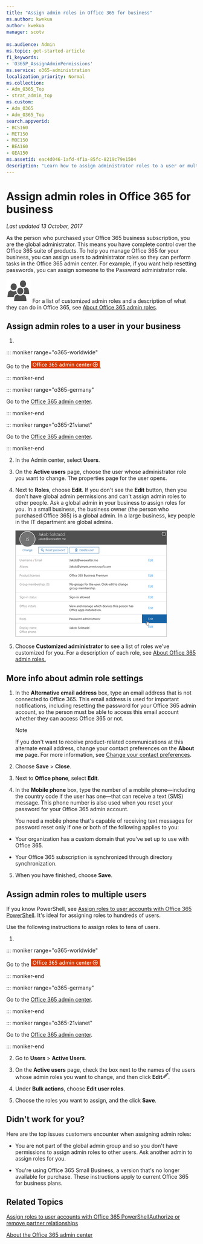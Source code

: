 ```yaml
---
title: "Assign admin roles in Office 365 for business"
ms.author: kwekua
author: kwekua
manager: scotv

ms.audience: Admin
ms.topic: get-started-article
f1_keywords:
- 'O365P_AssignAdminPermissions'
ms.service: o365-administration
localization_priority: Normal
ms.collection:
- Adm_O365_Top
- strat_admin_top
ms.custom:
- Adm_O365
- Adm_O365_Top
search.appverid:
- BCS160
- MET150
- MOE150
- BEA160
- GEA150
ms.assetid: eac4d046-1afd-4f1a-85fc-8219c79e1504
description: "Learn how to assign administrator roles to a user or multiple users in your business so that they can perform specific tasks in the Office 365 admin center."
---
```


# Assign admin roles in Office 365 for business

 *Last updated 13 October, 2017* 
  
As the person who purchased your Office 365 business subscription, you are the global administrator. This means you have complete control over the Office 365 suite of products. To help you manage Office 365 for your business, you can assign users to administrator roles so they can perform tasks in the Office 365 admin center. For example, if you want help resetting passwords, you can assign someone to the Password administrator role.
  
![Users](../media/a022e5e8-0b11-47b6-bac8-7527c4f6a202.png) For a list of customized admin roles and a description of what they can do in Office 365, see [About Office 365 admin roles](about-admin-roles.md).
  
## Assign admin roles to a user in your business

1. 
::: moniker range="o365-worldwide"

Go to the [![Go to the Office 365 admin center.](../media/e00ba917-c3fb-4173-b344-43eb5c7eeb15.png)](https://portal.office.com/adminportal/home).

::: moniker-end

::: moniker range="o365-germany"

Go to the [Office 365 admin center](https://portal.office.de/adminportal/home).

::: moniker-end

::: moniker range="o365-21vianet"

Go to the [Office 365 admin center](https://login.partner.microsoftonline.cn).

::: moniker-end

2. In the Admin center, select **Users**.
    
3. On the **Active users** page, choose the user whose administrator role you want to change. The properties page for the user opens. 
    
4. Next to **Roles**, choose **Edit**. If you don't see the **Edit** button, then you don't have global admin permissions and can't assign admin roles to other people. Ask a global admin in your business to assign roles for you. In a small business, the business owner (the person who purchased Office 365) is a global admin. In a large business, key people in the IT department are global admins. 
    
    ![Choose the Edit button next to Roles.](../media/f6256997-9ac2-4b78-95fa-564c6b715f3b.png)
  
5. Choose **Customized administrator** to see a list of roles we've customized for you. For a description of each role, see [About Office 365 admin roles.](about-admin-roles.md)
    
## More info about admin role settings

1. In the **Alternative email address** box, type an email address that is not connected to Office 365. This email address is used for important notifications, including resetting the password for your Office 365 admin account, so the person must be able to access this email account whether they can access Office 365 or not. 
    
    > [!NOTE]
    > If you don't want to receive product-related communications at this alternate email address, change your contact preferences on the **About me** page. For more information, see [Change your contact preferences](../manage/change-contact-preferences.md). 
  
2. Choose **Save** \> **Close**.
    
3. Next to **Office phone**, select **Edit**.
    
4. In the **Mobile phone** box, type the number of a mobile phone—including the country code if the user has one—that can receive a text (SMS) message. This phone number is also used when you reset your password for your Office 365 admin account. 
    
    You need a mobile phone that's capable of receiving text messages for password reset only if one or both of the following applies to you:
    
  - Your organization has a custom domain that you've set up to use with Office 365.
    
  - Your Office 365 subscription is synchronized through directory synchronization.
    
5. When you have finished, choose **Save**.
    
## Assign admin roles to multiple users
<a name="__toc324333274"> </a>

If you know PowerShell, see [Assign roles to user accounts with Office 365 PowerShell](https://go.microsoft.com/fwlink/?linkid=854257). It's ideal for assigning roles to hundreds of users.
  
Use the following instructions to assign roles to tens of users.
  
1. 
::: moniker range="o365-worldwide"

Go to the [![Go to the Office 365 admin center.](../media/e00ba917-c3fb-4173-b344-43eb5c7eeb15.png)](https://portal.office.com/adminportal/home).

::: moniker-end

::: moniker range="o365-germany"

Go to the [Office 365 admin center](https://portal.office.de/adminportal/home).

::: moniker-end

::: moniker range="o365-21vianet"

Go to the [Office 365 admin center](https://login.partner.microsoftonline.cn).

::: moniker-end

2. Go to **Users** \> **Active Users**.
    
3. On the **Active users** page, check the box next to the names of the users whose admin roles you want to change, and then click **Edit**![Edit](../media/2f8948c1-e4f3-4022-b9cd-37fed066056e.png).
    
4. Under **Bulk actions**, choose **Edit user roles**.
    
5. Choose the roles you want to assign, and the click **Save**.
    
## Didn't work for you?
<a name="__toc324333274"> </a>

Here are the top issues customers encounter when assigning admin roles:
  
- You are not part of the global admin group and so you don't have permissions to assign admin roles to other users. Ask another admin to assign roles for you.
    
- You're using Office 365 Small Business, a version that's no longer available for purchase. These instructions apply to current Office 365 for business plans.
    
## Related Topics
<a name="__toc324333274"> </a>

[Assign roles to user accounts with Office 365 PowerShell](https://technet.microsoft.com/en-us/library/mt736914.aspx )[Authorize or remove partner relationships](https://support.office.com/article/201ccb3b-6011-4bf1-a6b2-84e7cc1ee2d0.aspx)
  
[About the Office 365 admin center](../admin-overview/about-the-admin-center.md)
  

